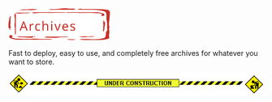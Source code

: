<img src="./src/assets/images/archives-stamp.svg" alt="Archives Logo" width="200">

Fast to deploy, easy to use, and completely free archives for whatever you want to store.

![Alt text](src/assets/images/under-construction.gif)
